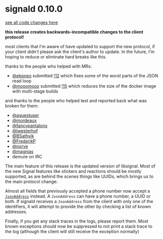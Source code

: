 # signald 0.10.0

[see all code changes here](https://gitlab.com/signald/signald/-/compare/0.9.0...0.10.0)

**this release creates backwards-incompatible changes to the client protocol!**

most clients that I'm aware of have updated to support the new protocol, if your client didn't please ask the client's author to update.
In the future, I'm hoping to reduce or eliminate hard breaks like this.

thanks to the people who helped with MRs:
* [@ekpneo](https://gitlab.com/ekpneo) submitted [!12](https://gitlab.com/signald/signald/-/merge_requests/12) which fixes
some of the worst parts of the JSON read loop
* [@mooomooo](https://gitlab.com/mooomooo) submitted [!15](https://gitlab.com/signald/signald/-/merge_requests/15) which
reduces the size of the docker image with multi-stage builds

and thanks to the people who helped test and reported back what was broken for them:

* [@aguestuser](https://gitlab.com/aguestuser)
* [@mordeaux](https://gitlab.com/mordeaux)
* [@fancypantalons](https://gitlab.com/fancypantalons)
* [@lwesterhof](https://gitlab.com/lwesterhof)
* [@BSathvik](https://gitlab.com/BSathvik)
* [@FrederikP](https://gitlab.com/FrederikP)
* [@norve](https://gitlab.com/norve)
* [@magnias](https://gitlab.com/magnias)
* demure on IRC

The main feature of this release is the updated version of libsignal. Most of the new Signal features like stickers and
reactions should be mostly supported, as are behind the scenes things like UUIDs, which brings us to the main protocol change:

Almost all fields that previously accepted a phone number now accept a [`JsonAddress`](https://gitlab.com/signald/signald/-/wikis/Protocol/v1/JsonAddress) instead.
A `JsonAddress` can have a phone number, a UUID or both. If signald receives a `JsonAddress` from the client with only one of
the identifiers, it will attempt to provide the other by checking a list of known addresses.

Finally, if you get any stack traces in the logs, please report them. Most known exceptions should now be suppressed to
not print a stack trace to the log (although the client will still receive the exception normally)